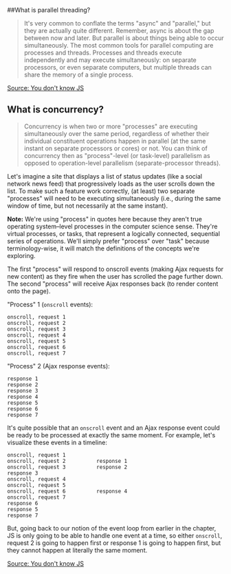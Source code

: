 ##What is parallel threading?
> It's very common to conflate the terms "async" and "parallel," but they are actually quite different. Remember, async is about the gap between now and later. But parallel is about things being able to occur simultaneously. The most common tools for parallel computing are processes and threads. Processes and threads execute independently and may execute simultaneously: on separate processors, or even separate computers, but multiple threads can share the memory of a single process. 

[Source: You don't know JS](https://github.com/getify/You-Dont-Know-JS/blob/master/async%20%26%20performance/ch1.md)

## What is concurrency?

> Concurrency is when two or more "processes" are executing simultaneously over the same period, regardless of whether their individual constituent operations happen in parallel (at the same instant on separate processors or cores) or not. You can think of concurrency then as "process"-level (or task-level) parallelism as opposed to operation-level parallelism (separate-processor threads).

Let's imagine a site that displays a list of status updates (like a social network news feed) that progressively loads as the user scrolls down the list. To make such a feature work correctly, (at least) two separate "processes" will need to be executing simultaneously (i.e., during the same window of time, but not necessarily at the same instant).

**Note:** We're using "process" in quotes here because they aren't true operating system–level processes in the computer science sense. They're virtual processes, or tasks, that represent a logically connected, sequential series of operations. We'll simply prefer "process" over "task" because terminology-wise, it will match the definitions of the concepts we're exploring.

The first "process" will respond to onscroll events (making Ajax requests for new content) as they fire when the user has scrolled the page further down. The second "process" will receive Ajax responses back (to render content onto the page).

"Process" 1 (`onscroll` events):

```
onscroll, request 1
onscroll, request 2
onscroll, request 3
onscroll, request 4
onscroll, request 5
onscroll, request 6
onscroll, request 7
```

"Process" 2 (Ajax response events):

```
response 1
response 2
response 3
response 4
response 5
response 6
response 7
```

It's quite possible that an `onscroll` event and an Ajax response event could be ready to be processed at exactly the same moment. For example, let's visualize these events in a timeline:

```
onscroll, request 1
onscroll, request 2          response 1
onscroll, request 3          response 2
response 3
onscroll, request 4
onscroll, request 5
onscroll, request 6          response 4
onscroll, request 7
response 6
response 5
response 7
```

But, going back to our notion of the event loop from earlier in the chapter, JS is only going to be able to handle one event at a time, so either `onscroll`, request 2 is going to happen first or response 1 is going to happen first, but they cannot happen at literally the same moment.

[Source: You don't know JS](https://github.com/getify/You-Dont-Know-JS/blob/master/async%20%26%20performance/ch1.md)




